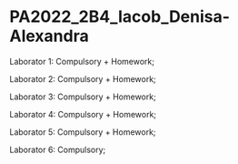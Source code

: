 # PA2022_2B4_Iacob_Denisa-Alexandra

Laborator 1:
Compulsory + Homework;

Laborator 2:
Compulsory + Homework;

Laborator 3:
Compulsory + Homework;

Laborator 4:
Compulsory + Homework;

Laborator 5:
Compulsory + Homework;

Laborator 6:
Compulsory;